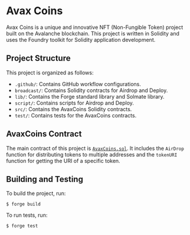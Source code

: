 # Avax Coins

Avax Coins is a unique and innovative NFT (Non-Fungible Token) project built on the Avalanche blockchain. This project is written in Solidity and uses the Foundry toolkit for Solidity application development.

## Project Structure

This project is organized as follows:

- `.github/`: Contains GitHub workflow configurations.
- `broadcast/`: Contains Solidity contracts for Airdrop and Deploy.
- `lib/`: Contains the Forge standard library and Solmate library.
- `script/`: Contains scripts for Airdrop and Deploy.
- `src/`: Contains the AvaxCoins Solidity contracts.
- `test/`: Contains tests for the AvaxCoins contracts.

## AvaxCoins Contract

The main contract of this project is [`AvaxCoins.sol`](src/AvaxCoins.sol). It includes the `AirDrop` function for distributing tokens to multiple addresses and the `tokenURI` function for getting the URI of a specific token.

## Building and Testing

To build the project, run:

```shell
$ forge build
```

To run tests, run:

```shell
$ forge test
```
